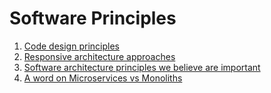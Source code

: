 # Software Principles

1. [Code design principles](./code_design_principles.md)
2. [Responsive architecture approaches](./responsive_architecture_approaches.md)
3. [Software architecture principles we believe are important](./software_architecture_principles.md)
4. [A word on Microservices vs Monoliths](./monoliths_vs_microservices.md)
